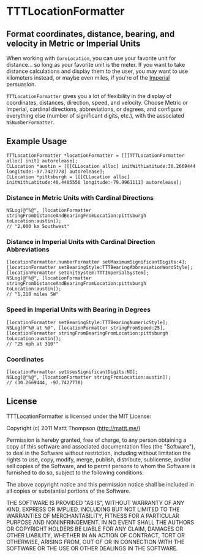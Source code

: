 # TTTLocationFormatter
## Format coordinates, distance, bearing, and velocity in Metric or Imperial Units

When working with `CoreLocation`, you can use your favorite unit for distance... so long as your favorite unit is the meter. If you want to take distance calculations and display them to the user, you may want to use kilometers instead, or maybe even miles, if you're of the [Imperial](http://en.wikipedia.org/wiki/Imperial_units) persuasion.

`TTTLocationFormatter` gives you a lot of flexibility in the display of coordinates, distances, direction, speed, and velocity. Choose Metric or Imperial, cardinal directions, abbreviations, or degrees, and configure everything else (number of significant digits, etc.), with the associated `NSNumberFormatter`.

## Example Usage

    TTTLocationFormatter *locationFormatter = [[[TTTLocationFormatter alloc] init] autorelease];
    CLLocation *austin = [[[CLLocation alloc] initWithLatitude:30.2669444 longitude:-97.7427778] autorelease];
    CLLocation *pittsburgh = [[[CLLocation alloc] initWithLatitude:40.4405556 longitude:-79.9961111] autorelease];
    
### Distance in Metric Units with Cardinal Directions

    NSLog(@"%@", [locationFormatter stringFromDistanceAndBearingFromLocation:pittsburgh toLocation:austin]);
    // "2,000 km Southwest"
    
### Distance in Imperial Units with Cardinal Direction Abbreviations

    [locationFormatter.numberFormatter setMaximumSignificantDigits:4];
    [locationFormatter setBearingStyle:TTTBearingAbbreviationWordStyle];
    [locationFormatter setUnitSystem:TTTImperialSystem];
    NSLog(@"%@", [locationFormatter stringFromDistanceAndBearingFromLocation:pittsburgh toLocation:austin]);
    // "1,218 miles SW"
    
### Speed in Imperial Units with Bearing in Degrees

    [locationFormatter setBearingStyle:TTTBearingNumericStyle];
    NSLog(@"%@ at %@", [locationFormatter stringFromSpeed:25],[locationFormatter stringFromBearingFromLocation:pittsburgh toLocation:austin]);
    // "25 mph at 310°"

### Coordinates

    [locationFormatter setUsesSignificantDigits:NO];
    NSLog(@"%@", [locationFormatter stringFromLocation:austin]);
    // (30.2669444, -97.7427778)

## License

TTTLocationFormatter is licensed under the MIT License:

  Copyright (c) 2011 Mattt Thompson (http://mattt.me/)

  Permission is hereby granted, free of charge, to any person obtaining a copy
  of this software and associated documentation files (the "Software"), to deal
  in the Software without restriction, including without limitation the rights
  to use, copy, modify, merge, publish, distribute, sublicense, and/or sell
  copies of the Software, and to permit persons to whom the Software is
  furnished to do so, subject to the following conditions:

  The above copyright notice and this permission notice shall be included in
  all copies or substantial portions of the Software.

  THE SOFTWARE IS PROVIDED "AS IS", WITHOUT WARRANTY OF ANY KIND, EXPRESS OR
  IMPLIED, INCLUDING BUT NOT LIMITED TO THE WARRANTIES OF MERCHANTABILITY,
  FITNESS FOR A PARTICULAR PURPOSE AND NONINFRINGEMENT. IN NO EVENT SHALL THE
  AUTHORS OR COPYRIGHT HOLDERS BE LIABLE FOR ANY CLAIM, DAMAGES OR OTHER
  LIABILITY, WHETHER IN AN ACTION OF CONTRACT, TORT OR OTHERWISE, ARISING FROM,
  OUT OF OR IN CONNECTION WITH THE SOFTWARE OR THE USE OR OTHER DEALINGS IN
  THE SOFTWARE.
